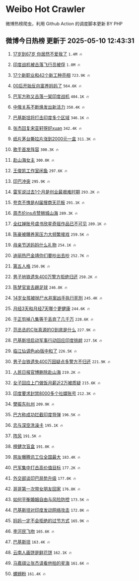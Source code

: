 # Weibo Hot Crawler 



微博热榜爬虫，利用 Github Action 的调度脚本更新 BY PHP 


## 微博今日热榜 更新于 2025-05-10 12:43:31 
1. [17岁到67岁 你居然不爱我了](https://s.weibo.com/weibo?q=17%E5%B2%81%E5%88%B067%E5%B2%81%20%E4%BD%A0%E5%B1%85%E7%84%B6%E4%B8%8D%E7%88%B1%E6%88%91%E4%BA%86&t=31&band_rank=1&Refer=top) `1.4M 🔥` 

1. [印度战机被击落飞行员被俘](https://s.weibo.com/weibo?q=%23%E5%8D%B0%E5%BA%A6%E6%88%98%E6%9C%BA%E8%A2%AB%E5%87%BB%E8%90%BD%E9%A3%9E%E8%A1%8C%E5%91%98%E8%A2%AB%E4%BF%98%23&t=31&band_rank=2&Refer=top) `1.0M 🔥` 

1. [17个新职业和42个新工种亮相](https://s.weibo.com/weibo?q=%2317%E4%B8%AA%E6%96%B0%E8%81%8C%E4%B8%9A%E5%92%8C42%E4%B8%AA%E6%96%B0%E5%B7%A5%E7%A7%8D%E4%BA%AE%E7%9B%B8%23&t=31&band_rank=3&Refer=top) `723.9K 🔥` 

1. [00后开始反向富养妈妈了](https://s.weibo.com/weibo?q=00%E5%90%8E%E5%BC%80%E5%A7%8B%E5%8F%8D%E5%90%91%E5%AF%8C%E5%85%BB%E5%A6%88%E5%A6%88%E4%BA%86&t=31&band_rank=4&Refer=top) `564.6K 🔥` 

1. [巴军方称又击落一架印度战机](https://s.weibo.com/weibo?q=%23%E5%B7%B4%E5%86%9B%E6%96%B9%E7%A7%B0%E5%8F%88%E5%87%BB%E8%90%BD%E4%B8%80%E6%9E%B6%E5%8D%B0%E5%BA%A6%E6%88%98%E6%9C%BA%23&t=31&band_rank=5&Refer=top) `404.1K 🔥` 

1. [中俄关系不断焕发出新活力](https://s.weibo.com/weibo?q=%23%E4%B8%AD%E4%BF%84%E5%85%B3%E7%B3%BB%E4%B8%8D%E6%96%AD%E7%84%95%E5%8F%91%E5%87%BA%E6%96%B0%E6%B4%BB%E5%8A%9B%23&t=31&band_rank=6&Refer=top) `350.4K 🔥` 

1. [巴基斯坦将打击印度多个区域](https://s.weibo.com/weibo?q=%23%E5%B7%B4%E5%9F%BA%E6%96%AF%E5%9D%A6%E5%B0%86%E6%89%93%E5%87%BB%E5%8D%B0%E5%BA%A6%E5%A4%9A%E4%B8%AA%E5%8C%BA%E5%9F%9F%23&t=31&band_rank=7&Refer=top) `346.1K 🔥` 

1. [张杰回复宋亚轩呀好xuan](https://s.weibo.com/weibo?q=%23%E5%BC%A0%E6%9D%B0%E5%9B%9E%E5%A4%8D%E5%AE%8B%E4%BA%9A%E8%BD%A9%E5%91%80%E5%A5%BDxuan%23&t=31&band_rank=8&Refer=top) `342.4K 🔥` 

1. [纸片茅台撕拉片涨到2000元一盒](https://s.weibo.com/weibo?q=%23%E7%BA%B8%E7%89%87%E8%8C%85%E5%8F%B0%E6%92%95%E6%8B%89%E7%89%87%E6%B6%A8%E5%88%B02000%E5%85%83%E4%B8%80%E7%9B%92%23&t=31&band_rank=9&Refer=top) `311.3K 🔥` 

1. [歌手首发阵容](https://s.weibo.com/weibo?q=%E6%AD%8C%E6%89%8B%E9%A6%96%E5%8F%91%E9%98%B5%E5%AE%B9&t=31&band_rank=10&Refer=top) `300.3K 🔥` 

1. [赴山海女主](https://s.weibo.com/weibo?q=%E8%B5%B4%E5%B1%B1%E6%B5%B7%E5%A5%B3%E4%B8%BB&t=31&band_rank=11&Refer=top) `300.0K 🔥` 

1. [王俊凯工作室闲鱼](https://s.weibo.com/weibo?q=%23%E7%8E%8B%E4%BF%8A%E5%87%AF%E5%B7%A5%E4%BD%9C%E5%AE%A4%E9%97%B2%E9%B1%BC%23&t=31&band_rank=12&Refer=top) `297.6K 🔥` 

1. [印巴冲突](https://s.weibo.com/weibo?q=%E5%8D%B0%E5%B7%B4%E5%86%B2%E7%AA%81&t=31&band_rank=13&Refer=top) `295.9K 🔥` 

1. [雷军说过去1个月是创业最艰难时期](https://s.weibo.com/weibo?q=%23%E9%9B%B7%E5%86%9B%E8%AF%B4%E8%BF%87%E5%8E%BB1%E4%B8%AA%E6%9C%88%E6%98%AF%E5%88%9B%E4%B8%9A%E6%9C%80%E8%89%B0%E9%9A%BE%E6%97%B6%E6%9C%9F%23&t=31&band_rank=14&Refer=top) `293.2K 🔥` 

1. [夸克不愧是AI届搜商天花板](https://s.weibo.com/weibo?q=%23%E5%A4%B8%E5%85%8B%E4%B8%8D%E6%84%A7%E6%98%AFAI%E5%B1%8A%E6%90%9C%E5%95%86%E5%A4%A9%E8%8A%B1%E6%9D%BF%23&t=31&band_rank=15&Refer=top) `291.1K 🔥` 

1. [周杰伦ins点赞狮城山海](https://s.weibo.com/weibo?q=%E5%91%A8%E6%9D%B0%E4%BC%A6ins%E7%82%B9%E8%B5%9E%E7%8B%AE%E5%9F%8E%E5%B1%B1%E6%B5%B7&t=31&band_rank=16&Refer=top) `289.3K 🔥` 

1. [全红婵账号虞书欣星奇摇作品已不可见](https://s.weibo.com/weibo?q=%23%E5%85%A8%E7%BA%A2%E5%A9%B5%E8%B4%A6%E5%8F%B7%E8%99%9E%E4%B9%A6%E6%AC%A3%E6%98%9F%E5%A5%87%E6%91%87%E4%BD%9C%E5%93%81%E5%B7%B2%E4%B8%8D%E5%8F%AF%E8%A7%81%23&t=31&band_rank=17&Refer=top) `289.1K 🔥` 

1. [陈豪被曝养家压力大频繁接戏](https://s.weibo.com/weibo?q=%23%E9%99%88%E8%B1%AA%E8%A2%AB%E6%9B%9D%E5%85%BB%E5%AE%B6%E5%8E%8B%E5%8A%9B%E5%A4%A7%E9%A2%91%E7%B9%81%E6%8E%A5%E6%88%8F%23&t=31&band_rank=18&Refer=top) `259.5K 🔥` 

1. [母亲节送妈妈什么礼物](https://s.weibo.com/weibo?q=%23%E6%AF%8D%E4%BA%B2%E8%8A%82%E9%80%81%E5%A6%88%E5%A6%88%E4%BB%80%E4%B9%88%E7%A4%BC%E7%89%A9%23&t=31&band_rank=19&Refer=top) `254.1K 🔥` 

1. [迪丽热巴金靖你们要吵出去吵](https://s.weibo.com/weibo?q=%E8%BF%AA%E4%B8%BD%E7%83%AD%E5%B7%B4%E9%87%91%E9%9D%96%E4%BD%A0%E4%BB%AC%E8%A6%81%E5%90%B5%E5%87%BA%E5%8E%BB%E5%90%B5&t=31&band_rank=20&Refer=top) `252.7K 🔥` 

1. [第五人格](https://s.weibo.com/weibo?q=%E7%AC%AC%E4%BA%94%E4%BA%BA%E6%A0%BC&t=31&band_rank=21&Refer=top) `250.9K 🔥` 

1. [男子地铁遗失400万警方拒绝归还](https://s.weibo.com/weibo?q=%23%E7%94%B7%E5%AD%90%E5%9C%B0%E9%93%81%E9%81%97%E5%A4%B1400%E4%B8%87%E8%AD%A6%E6%96%B9%E6%8B%92%E7%BB%9D%E5%BD%92%E8%BF%98%23&t=31&band_rank=22&Refer=top) `250.2K 🔥` 

1. [陈梦官宣去踢足球](https://s.weibo.com/weibo?q=%23%E9%99%88%E6%A2%A6%E5%AE%98%E5%AE%A3%E5%8E%BB%E8%B8%A2%E8%B6%B3%E7%90%83%23&t=31&band_rank=23&Refer=top) `246.8K 🔥` 

1. [14岁女孩被抛尸水井案凶手执行死刑](https://s.weibo.com/weibo?q=%2314%E5%B2%81%E5%A5%B3%E5%AD%A9%E8%A2%AB%E6%8A%9B%E5%B0%B8%E6%B0%B4%E4%BA%95%E6%A1%88%E5%87%B6%E6%89%8B%E6%89%A7%E8%A1%8C%E6%AD%BB%E5%88%91%23&t=31&band_rank=24&Refer=top) `245.4K 🔥` 

1. [月经3天和月经7天哪个更健康](https://s.weibo.com/weibo?q=%23%E6%9C%88%E7%BB%8F3%E5%A4%A9%E5%92%8C%E6%9C%88%E7%BB%8F7%E5%A4%A9%E5%93%AA%E4%B8%AA%E6%9B%B4%E5%81%A5%E5%BA%B7%23&t=31&band_rank=25&Refer=top) `244.6K 🔥` 

1. [于正剪掉八集等于丢弃了几千万](https://s.weibo.com/weibo?q=%23%E4%BA%8E%E6%AD%A3%E5%89%AA%E6%8E%89%E5%85%AB%E9%9B%86%E7%AD%89%E4%BA%8E%E4%B8%A2%E5%BC%83%E4%BA%86%E5%87%A0%E5%8D%83%E4%B8%87%23&t=31&band_rank=26&Refer=top) `228.6K 🔥` 

1. [范丞丞的C张真源的O到底是什么](https://s.weibo.com/weibo?q=%E8%8C%83%E4%B8%9E%E4%B8%9E%E7%9A%84C%E5%BC%A0%E7%9C%9F%E6%BA%90%E7%9A%84O%E5%88%B0%E5%BA%95%E6%98%AF%E4%BB%80%E4%B9%88&t=31&band_rank=27&Refer=top) `227.9K 🔥` 

1. [巴基斯坦启动军事行动回应印度挑衅](https://s.weibo.com/weibo?q=%23%E5%B7%B4%E5%9F%BA%E6%96%AF%E5%9D%A6%E5%90%AF%E5%8A%A8%E5%86%9B%E4%BA%8B%E8%A1%8C%E5%8A%A8%E5%9B%9E%E5%BA%94%E5%8D%B0%E5%BA%A6%E6%8C%91%E8%A1%85%23&t=31&band_rank=28&Refer=top) `227.5K 🔥` 

1. [临江仙调色ab版中和了](https://s.weibo.com/weibo?q=%23%E4%B8%B4%E6%B1%9F%E4%BB%99%E8%B0%83%E8%89%B2ab%E7%89%88%E4%B8%AD%E5%92%8C%E4%BA%86%23&t=31&band_rank=29&Refer=top) `226.5K 🔥` 

1. [男子台铁遗失400万因疑点多警方不归还](https://s.weibo.com/weibo?q=%23%E7%94%B7%E5%AD%90%E5%8F%B0%E9%93%81%E9%81%97%E5%A4%B1400%E4%B8%87%E5%9B%A0%E7%96%91%E7%82%B9%E5%A4%9A%E8%AD%A6%E6%96%B9%E4%B8%8D%E5%BD%92%E8%BF%98%23&t=31&band_rank=30&Refer=top) `221.9K 🔥` 

1. [人民日报官博删除赴山海](https://s.weibo.com/weibo?q=%23%E4%BA%BA%E6%B0%91%E6%97%A5%E6%8A%A5%E5%AE%98%E5%8D%9A%E5%88%A0%E9%99%A4%E8%B5%B4%E5%B1%B1%E6%B5%B7%23&t=31&band_rank=31&Refer=top) `219.2K 🔥` 

1. [女子回应上门做饭月薪近2万被质疑](https://s.weibo.com/weibo?q=%23%E5%A5%B3%E5%AD%90%E5%9B%9E%E5%BA%94%E4%B8%8A%E9%97%A8%E5%81%9A%E9%A5%AD%E6%9C%88%E8%96%AA%E8%BF%912%E4%B8%87%E8%A2%AB%E8%B4%A8%E7%96%91%23&t=31&band_rank=32&Refer=top) `215.6K 🔥` 

1. [印度要求封禁8000多个社媒账号](https://s.weibo.com/weibo?q=%23%E5%8D%B0%E5%BA%A6%E8%A6%81%E6%B1%82%E5%B0%81%E7%A6%818000%E5%A4%9A%E4%B8%AA%E7%A4%BE%E5%AA%92%E8%B4%A6%E5%8F%B7%23&t=31&band_rank=33&Refer=top) `212.3K 🔥` 

1. [樊振东杭州](https://s.weibo.com/weibo?q=%E6%A8%8A%E6%8C%AF%E4%B8%9C%E6%9D%AD%E5%B7%9E&t=31&band_rank=34&Refer=top) `209.9K 🔥` 

1. [巴方称成功拦截印度导弹](https://s.weibo.com/weibo?q=%23%E5%B7%B4%E6%96%B9%E7%A7%B0%E6%88%90%E5%8A%9F%E6%8B%A6%E6%88%AA%E5%8D%B0%E5%BA%A6%E5%AF%BC%E5%BC%B9%23&t=31&band_rank=35&Refer=top) `196.5K 🔥` 

1. [恋与深空洗澡卡](https://s.weibo.com/weibo?q=%E6%81%8B%E4%B8%8E%E6%B7%B1%E7%A9%BA%E6%B4%97%E6%BE%A1%E5%8D%A1&t=31&band_rank=36&Refer=top) `195.1K 🔥` 

1. [阵风](https://s.weibo.com/weibo?q=%E9%98%B5%E9%A3%8E&t=31&band_rank=37&Refer=top) `191.5K 🔥` 

1. [檀健次盲盒](https://s.weibo.com/weibo?q=%E6%AA%80%E5%81%A5%E6%AC%A1%E7%9B%B2%E7%9B%92&t=31&band_rank=38&Refer=top) `191.0K 🔥` 

1. [网友曝腾讯工位全国最大](https://s.weibo.com/weibo?q=%23%E7%BD%91%E5%8F%8B%E6%9B%9D%E8%85%BE%E8%AE%AF%E5%B7%A5%E4%BD%8D%E5%85%A8%E5%9B%BD%E6%9C%80%E5%A4%A7%23&t=31&band_rank=39&Refer=top) `183.4K 🔥` 

1. [巴军集中打击高价值目标](https://s.weibo.com/weibo?q=%E5%B7%B4%E5%86%9B%E9%9B%86%E4%B8%AD%E6%89%93%E5%87%BB%E9%AB%98%E4%BB%B7%E5%80%BC%E7%9B%AE%E6%A0%87&t=31&band_rank=40&Refer=top) `177.2K 🔥` 

1. [外交部谈印巴局势升级](https://s.weibo.com/weibo?q=%23%E5%A4%96%E4%BA%A4%E9%83%A8%E8%B0%88%E5%8D%B0%E5%B7%B4%E5%B1%80%E5%8A%BF%E5%8D%87%E7%BA%A7%23&t=31&band_rank=41&Refer=top) `177.0K 🔥` 

1. [哥哥第一次带女朋友回家](https://s.weibo.com/weibo?q=%E5%93%A5%E5%93%A5%E7%AC%AC%E4%B8%80%E6%AC%A1%E5%B8%A6%E5%A5%B3%E6%9C%8B%E5%8F%8B%E5%9B%9E%E5%AE%B6&t=31&band_rank=42&Refer=top) `176.8K 🔥` 

1. [如何平衡婚姻自由与风险防控](https://s.weibo.com/weibo?q=%E5%A6%82%E4%BD%95%E5%B9%B3%E8%A1%A1%E5%A9%9A%E5%A7%BB%E8%87%AA%E7%94%B1%E4%B8%8E%E9%A3%8E%E9%99%A9%E9%98%B2%E6%8E%A7&t=31&band_rank=43&Refer=top) `173.5K 🔥` 

1. [巴基斯坦对印度发动网络攻击](https://s.weibo.com/weibo?q=%23%E5%B7%B4%E5%9F%BA%E6%96%AF%E5%9D%A6%E5%AF%B9%E5%8D%B0%E5%BA%A6%E5%8F%91%E5%8A%A8%E7%BD%91%E7%BB%9C%E6%94%BB%E5%87%BB%23&t=31&band_rank=44&Refer=top) `172.0K 🔥` 

1. [妈妈一定不会拒绝的过节方式](https://s.weibo.com/weibo?q=%E5%A6%88%E5%A6%88%E4%B8%80%E5%AE%9A%E4%B8%8D%E4%BC%9A%E6%8B%92%E7%BB%9D%E7%9A%84%E8%BF%87%E8%8A%82%E6%96%B9%E5%BC%8F&t=31&band_rank=45&Refer=top) `165.9K 🔥` 

1. [李河民飞吻](https://s.weibo.com/weibo?q=%E6%9D%8E%E6%B2%B3%E6%B0%91%E9%A3%9E%E5%90%BB&t=31&band_rank=46&Refer=top) `165.6K 🔥` 

1. [巴基斯坦](https://s.weibo.com/weibo?q=%E5%B7%B4%E5%9F%BA%E6%96%AF%E5%9D%A6&t=31&band_rank=47&Refer=top) `163.4K 🔥` 

1. [云南人画饼是鲜花饼](https://s.weibo.com/weibo?q=%E4%BA%91%E5%8D%97%E4%BA%BA%E7%94%BB%E9%A5%BC%E6%98%AF%E9%B2%9C%E8%8A%B1%E9%A5%BC&t=31&band_rank=48&Refer=top) `162.1K 🔥` 

1. [马嘉祺让张杰请看他拍的星海](https://s.weibo.com/weibo?q=%23%E9%A9%AC%E5%98%89%E7%A5%BA%E8%AE%A9%E5%BC%A0%E6%9D%B0%E8%AF%B7%E7%9C%8B%E4%BB%96%E6%8B%8D%E7%9A%84%E6%98%9F%E6%B5%B7%23&t=31&band_rank=49&Refer=top) `161.6K 🔥` 

1. [螺蛳粉](https://s.weibo.com/weibo?q=%23%E8%9E%BA%E8%9B%B3%E7%B2%89%23&t=31&band_rank=50&Refer=top) `161.4K 🔥` 

